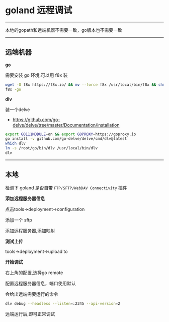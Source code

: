 # goland 远程调试

---

本地的gopath和远端机器不需要一致，go版本也不需要一致

---

## 远端机器

**go**

需要安装 go 环境,可以用 f8x 装
```bash
wget -O f8x https://f8x.io/ && mv --force f8x /usr/local/bin/f8x && chmod +x /usr/local/bin/f8x
f8x -go
```

**dlv**

装一个delve
- https://github.com/go-delve/delve/tree/master/Documentation/installation

```bash
export GO111MODULE=on && export GOPROXY=https://goproxy.io
go install -v github.com/go-delve/delve/cmd/dlv@latest
which dlv
ln -s /root/go/bin/dlv /usr/local/bin/dlv
dlv
```

---

## 本地

检测下 goland 是否自带 `FTP/SFTP/WebDAV Connectivity` 插件

**添加远程服务器信息**

点击tools->deployment->configuration

添加一个 sftp

添加远程服务器,添加映射

**测试上传**

tools->deployment->upload to

**开始调试**

右上角的配置,选择go remote

配置远程服务器信息，端口使用默认

会给出远端需要运行的命令
```bash
dlv debug --headless --listen=:2345 --api-version=2
```

远端运行后,即可正常调试
